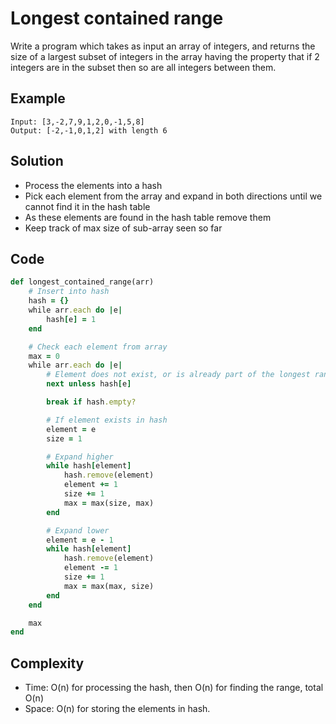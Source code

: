 # Longest contained range
Write a program which takes as input an array of integers, and returns the size of a largest subset
of integers in the array having the property that if 2 integers are in the subset then so are all
integers between them.

## Example
```
Input: [3,-2,7,9,1,2,0,-1,5,8]
Output: [-2,-1,0,1,2] with length 6
```

## Solution
- Process the elements into a hash
- Pick each element from the array and expand in both directions until we cannot find it in the
  hash table
- As these elements are found in the hash table remove them
- Keep track of max size of sub-array seen so far

## Code
```ruby
def longest_contained_range(arr)
    # Insert into hash
    hash = {}
    while arr.each do |e|
        hash[e] = 1
    end

    # Check each element from array
    max = 0
    while arr.each do |e|
        # Element does not exist, or is already part of the longest range
        next unless hash[e]

        break if hash.empty?

        # If element exists in hash
        element = e
        size = 1

        # Expand higher
        while hash[element]
            hash.remove(element)
            element += 1
            size += 1
            max = max(size, max)
        end

        # Expand lower
        element = e - 1
        while hash[element]
            hash.remove(element)
            element -= 1
            size += 1
            max = max(max, size)
        end
    end

    max
end
```

## Complexity
- Time: O(n) for processing the hash, then O(n) for finding the range, total O(n)
- Space: O(n) for storing the elements in hash.

